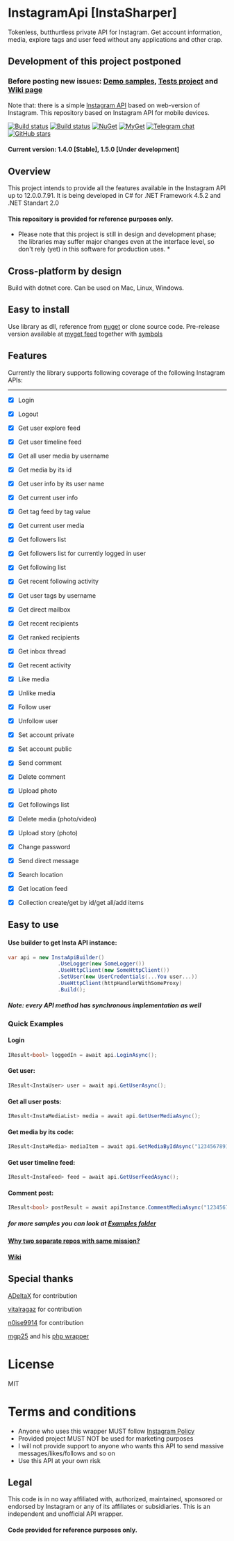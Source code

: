 # InstagramApi [InstaSharper]
Tokenless, butthurtless private API for Instagram. Get account information, media, explore tags and user feed without any applications and other crap.

## Development of this project postponed

### Before posting new issues: [Demo samples](https://github.com/a-legotin/InstaSharper/tree/develop/InstaSharper.Examples), [Tests project](https://github.com/a-legotin/InstaSharper/tree/develop/InstaSharper.Tests/Endpoints) and [Wiki page](https://github.com/a-legotin/InstaSharper/wiki/How-to-use-library-features)

Note that: there is a simple [Instagram API](https://github.com/a-legotin/InstagramAPI-Web) based on web-version of Instagram. This repository based on Instagram API for mobile devices.

[![Build status](https://ci.appveyor.com/api/projects/status/6os0fhi1awbplbka?svg=true)](https://ci.appveyor.com/project/a-legotin/instasharper)
[![Build status](https://travis-ci.org/a-legotin/InstaSharper.svg?branch=master)](https://travis-ci.org/a-legotin/InstaSharper)
[![NuGet](https://img.shields.io/nuget/v/InstaSharper.svg)](https://www.nuget.org/packages/InstaSharper/)
[![MyGet](https://img.shields.io/myget/a-legotin/v/instasharper-develop.svg)](https://www.myget.org/feed/Details/instasharper-develop)
[![Telegram chat](https://img.shields.io/badge/telegram-channel-blue.svg)](https://t.me/instasharper)
[![GitHub stars](https://img.shields.io/github/stars/a-legotin/InstaSharper.svg)](https://github.com/a-legotin/InstaSharper/stargazers)

#### Current version: 1.4.0 [Stable], 1.5.0 [Under development]

## Overview
This project intends to provide all the features available in the Instagram API up to 12.0.0.7.91. It is being developed in C# for .NET Framework 4.5.2 and .NET Standart 2.0

#### This repository is provided for reference purposes only.

* Please note that this project is still in design and development phase; the libraries may suffer major changes even at the interface level, so don't rely (yet) in this software for production uses. *

## Cross-platform by design
Build with dotnet core. Can be used on Mac, Linux, Windows.

## Easy to install
Use library as dll, reference from [nuget](https://www.nuget.org/packages/InstaSharper/) or clone source code.
Pre-release version available at [myget feed](https://www.myget.org/feed/Details/instasharper-develop) together with [symbols](https://www.myget.org/F/instasharper-develop/symbols/)

## Features

Currently the library supports following coverage of the following Instagram APIs:

***

- [x] Login
- [x] Logout
- [x] Get user explore feed
- [x] Get user timeline feed
- [x] Get all user media by username
- [x] Get media by its id
- [x] Get user info by its user name
- [x] Get current user info
- [x] Get tag feed by tag value
- [x] Get current user media
- [x] Get followers list
- [x] Get followers list for currently logged in user
- [x] Get following list
- [x] Get recent following activity
- [x] Get user tags by username
- [x] Get direct mailbox
- [x] Get recent recipients
- [x] Get ranked recipients
- [x] Get inbox thread
- [x] Get recent activity
- [x] Like media
- [x] Unlike media
- [x] Follow user
- [x] Unfollow user
- [x] Set account private
- [x] Set account public
- [x] Send comment
- [x] Delete comment
- [x] Upload photo
- [x] Get followings list
- [x] Delete media (photo/video)
- [x] Upload story (photo)
- [x] Change password
- [x] Send direct message
- [x] Search location
- [x] Get location feed
- [x] Collection create/get by id/get all/add items


## Easy to use
#### Use builder to get Insta API instance:
```c#
var api = new InstaApiBuilder()
                .UseLogger(new SomeLogger())
                .UseHttpClient(new SomeHttpClient())
                .SetUser(new UserCredentials(...You user...))
                .UseHttpClient(httpHandlerWithSomeProxy)
                .Build();
```
##### Note: every API method has synchronous implementation as well

### Quick Examples
#### Login
```c#
IResult<bool> loggedIn = await api.LoginAsync();
```

#### Get user:
```c#
IResult<InstaUser> user = await api.GetUserAsync();
```

#### Get all user posts:
```c#
IResult<InstaMediaList> media = await api.GetUserMediaAsync();
```

#### Get media by its code:
```c#
IResult<InstaMedia> mediaItem = await api.GetMediaByIdAsync("1234567891234567891_123456789);
```

#### Get user timeline feed:
```c#
IResult<InstaFeed> feed = await api.GetUserFeedAsync();
```

#### Comment post:
```c#
IResult<bool> postResult = await apiInstance.CommentMediaAsync("1234567891234567891_123456789", "Hi there!");
```

##### for more samples you can look at [Examples folder](https://github.com/a-legotin/InstaSharper/tree/master/InstaSharper.Examples)


#### [Why two separate repos with same mission?](https://github.com/a-legotin/InstagramAPI-Web/wiki/Difference-between-API-Web-and-just-API-repositories)

#### [Wiki](https://github.com/a-legotin/InstagramAPI/wiki/)

## Special thanks

[ADeltaX](https://github.com/ADeltaX) for contribution

[vitalragaz](https://github.com/vitalragaz) for contribution

[n0ise9914](https://github.com/n0ise9914) for contribution

[mgp25](https://github.com/mgp25) and his [php wrapper](https://github.com/mgp25/Instagram-API/)

# License

MIT

# Terms and conditions

- Anyone who uses this wrapper MUST follow [Instagram Policy](https://www.instagram.com/about/legal/terms/api/)
- Provided project MUST NOT be used for marketing purposes
- I will not provide support to anyone who wants this API to send massive messages/likes/follows and so on
- Use this API at your own risk

## Legal

This code is in no way affiliated with, authorized, maintained, sponsored or endorsed by Instagram or any of its affiliates or subsidiaries. This is an independent and unofficial API wrapper.
#### Code provided for reference purposes only.
